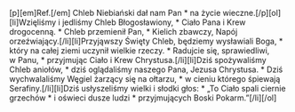 [p][em]Ref.[/em] Chleb Niebiański dał nam Pan * na życie wieczne.[/p][ol][li]Wzięliśmy i jedliśmy Chleb Błogosławiony, * Ciało Pana i Krew drogocenną. * Chleb przemienił Pan, * Kielich zbawczy, Napój orzeźwiający.[/li][li]Przyjąwszy Święty Chleb, będziemy wysławiali Boga, * który na całej ziemi uczynił wielkie rzeczy. * Radujcie się, sprawiedliwi, w Panu, * przyjmując Ciało i Krew Chrystusa.[/li][li]Dziś spożywaliśmy Chleb aniołów, * dziś oglądaliśmy naszego Pana, Jezusa Chrystusa. * Dziś wychwalaliśmy Węgiel żarzący się na ołtarzu, * w cieniu którego śpiewają Serafiny.[/li][li]Dziś usłyszeliśmy wielki i słodki głos: * „To Ciało spali ciernie grzechów * i oświeci dusze ludzi * przyjmujących Boski Pokarm.”[/li][/ol]